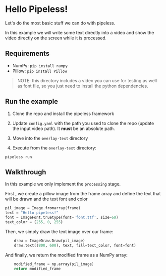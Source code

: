 # Hello Pipeless!

Let's do the most basic stuff we can do with pipeless.

In this example we will write some text directly into a video and show the video directly on the screen while it is processed.

## Requirements

* NumPy: `pip install numpy`
* Pillow: `pip install Pillow`

> NOTE: this directory includes a video you can use for testing as well as font file, so you just need to install the python dependencies.

## Run the example

1. Clone the repo and install the pipeless framework

1. Update `config.yaml` with the path you used to clone the repo (update the input video path). It **must** be an absolute path.

1. Move into the `overlay-text` directory

1. Execute from the `overlay-text` directory:

```console
pipeless run
```

## Walkthrough

In this example we only implement the `processing` stage.

First , we create a pillow image from the frame array and define the text that will be drawn and the text font and color

```python
pil_image = Image.fromarray(frame)
text = "Hello pipeless!"
font = ImageFont.truetype(font='font.ttf', size=60)
text_color = (255, 0, 255)
```

Then, we simply draw the text image over our frame:

```python
    draw = ImageDraw.Draw(pil_image)
    draw.text((800, 600), text, fill=text_color, font=font)
```

And finally, we return the modified frame as a NumPy array:

```python
    modified_frame = np.array(pil_image)
    return modified_frame
```